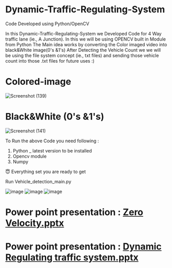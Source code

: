 # Dynamic-Traffic-Regulating-System
Code Developed using Python/OpenCV

In this Dynamic-Traffic-Regulating-System we Developed Code for 4 Way traffic lane (ie., A Junction). In this we will be using OPENCV built in Module from Python 
The Main idea works by converting the Color imaged video into black&White image(0's &1's)
After Detecting the Vehicle Count we we will be using the file system concept (ie., txt files) and sending those vehicle count into those .txt files  for future uses :)

# Colored-image
![Screenshot (139)](https://user-images.githubusercontent.com/68109027/113610578-f40b1980-966a-11eb-80d3-9c9fc7a7f3da.png)
# Black&White (0's &1's)
![Screenshot (141)](https://user-images.githubusercontent.com/68109027/113610612-fff6db80-966a-11eb-8980-26b24f1df4a1.png)

To Run the above Code you need following :
1) Python _ latest version to be installed
2) Opencv module 
3) Numpy

😇 Everything set you are ready to get 

Run Vehicle_detection_main.py

![image](https://user-images.githubusercontent.com/68109027/113610488-d473f100-966a-11eb-92bd-6e686799153c.png) ![image](https://user-images.githubusercontent.com/68109027/113610495-d6d64b00-966a-11eb-95a5-1c5a9d6978e2.png) ![image](https://user-images.githubusercontent.com/68109027/113610500-d8a00e80-966a-11eb-9a48-983455f8b132.png) 


# Power point presentation : [Zero Velocity.pptx](https://github.com/eternalbasic1/Dynamic-Traffic-Regulating-System/files/6269934/Zero.Velocity.pptx)

# Power point presentation : [Dynamic Regulating traffic system.pptx](https://github.com/eternalbasic1/Dynamic-Traffic-Regulating-System/files/6269966/Dynamic.Regulating.traffic.system.pptx)
